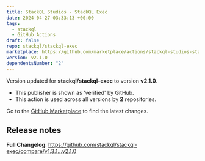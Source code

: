 ```yaml
---
title: StackQL Studios - StackQL Exec
date: 2024-04-27 03:33:13 +00:00
tags:
  - stackql
  - GitHub Actions
draft: false
repo: stackql/stackql-exec
marketplace: https://github.com/marketplace/actions/stackql-studios-stackql-exec
version: v2.1.0
dependentsNumber: "2"
---
```



Version updated for **stackql/stackql-exec** to version **v2.1.0**.
- This publisher is shown as 'verified' by GitHub.
- This action is used across all versions by **2** repositories.

Go to the [GitHub Marketplace](https://github.com/marketplace/actions/stackql-studios-stackql-exec) to find the latest changes.

## Release notes

**Full Changelog**: https://github.com/stackql/stackql-exec/compare/v1.3.1...v2.1.0
